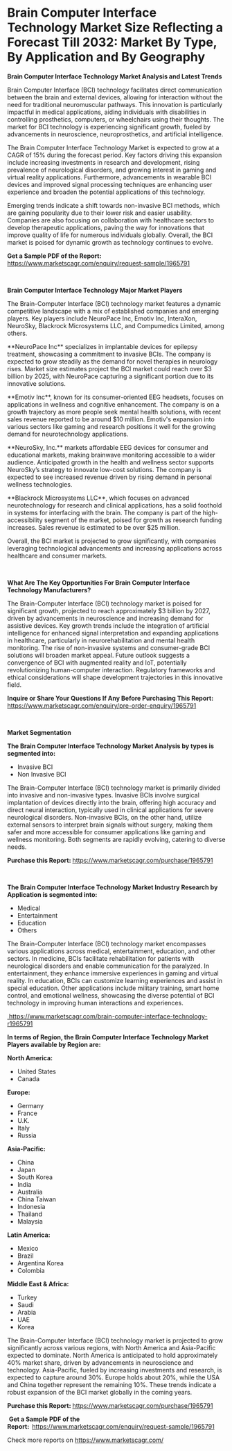 <p><h1>Brain Computer Interface Technology Market Size Reflecting a Forecast Till 2032: Market By Type, By Application and By Geography</h1></p><p><strong>Brain Computer Interface Technology Market Analysis and Latest Trends</strong></p>
<p><p>Brain Computer Interface (BCI) technology facilitates direct communication between the brain and external devices, allowing for interaction without the need for traditional neuromuscular pathways. This innovation is particularly impactful in medical applications, aiding individuals with disabilities in controlling prosthetics, computers, or wheelchairs using their thoughts. The market for BCI technology is experiencing significant growth, fueled by advancements in neuroscience, neuroprosthetics, and artificial intelligence.</p><p>The Brain Computer Interface Technology Market is expected to grow at a CAGR of 15% during the forecast period. Key factors driving this expansion include increasing investments in research and development, rising prevalence of neurological disorders, and growing interest in gaming and virtual reality applications. Furthermore, advancements in wearable BCI devices and improved signal processing techniques are enhancing user experience and broaden the potential applications of this technology. </p><p>Emerging trends indicate a shift towards non-invasive BCI methods, which are gaining popularity due to their lower risk and easier usability. Companies are also focusing on collaboration with healthcare sectors to develop therapeutic applications, paving the way for innovations that improve quality of life for numerous individuals globally. Overall, the BCI market is poised for dynamic growth as technology continues to evolve.</p></p>
<p><strong>Get a Sample PDF of the Report:&nbsp;</strong> <a href="https://www.marketscagr.com/enquiry/request-sample/1965791?utm_campaign=3099&utm_medium=2&utm_source=Github&utm_content=ia&utm_term=11032025&utm_id=brain-computer-interface-technology">https://www.marketscagr.com/enquiry/request-sample/1965791</a></p>
<p>&nbsp;</p>
<p><strong>Brain Computer Interface Technology Major Market Players</strong></p>
<p><p>The Brain-Computer Interface (BCI) technology market features a dynamic competitive landscape with a mix of established companies and emerging players. Key players include NeuroPace Inc, Emotiv Inc, InteraXon, NeuroSky, Blackrock Microsystems LLC, and Compumedics Limited, among others.</p><p>**NeuroPace Inc** specializes in implantable devices for epilepsy treatment, showcasing a commitment to invasive BCIs. The company is expected to grow steadily as the demand for novel therapies in neurology rises. Market size estimates project the BCI market could reach over $3 billion by 2025, with NeuroPace capturing a significant portion due to its innovative solutions.</p><p>**Emotiv Inc**, known for its consumer-oriented EEG headsets, focuses on applications in wellness and cognitive enhancement. The company is on a growth trajectory as more people seek mental health solutions, with recent sales revenue reported to be around $10 million. Emotiv's expansion into various sectors like gaming and research positions it well for the growing demand for neurotechnology applications.</p><p>**NeuroSky, Inc.** markets affordable EEG devices for consumer and educational markets, making brainwave monitoring accessible to a wider audience. Anticipated growth in the health and wellness sector supports NeuroSky’s strategy to innovate low-cost solutions. The company is expected to see increased revenue driven by rising demand in personal wellness technologies.</p><p>**Blackrock Microsystems LLC**, which focuses on advanced neurotechnology for research and clinical applications, has a solid foothold in systems for interfacing with the brain. The company is part of the high-accessibility segment of the market, poised for growth as research funding increases. Sales revenue is estimated to be over $25 million.</p><p>Overall, the BCI market is projected to grow significantly, with companies leveraging technological advancements and increasing applications across healthcare and consumer markets.</p></p>
<p>&nbsp;</p>
<p><strong>What Are The Key Opportunities For Brain Computer Interface Technology Manufacturers?</strong></p>
<p><p>The Brain-Computer Interface (BCI) technology market is poised for significant growth, projected to reach approximately $3 billion by 2027, driven by advancements in neuroscience and increasing demand for assistive devices. Key growth trends include the integration of artificial intelligence for enhanced signal interpretation and expanding applications in healthcare, particularly in neurorehabilitation and mental health monitoring. The rise of non-invasive systems and consumer-grade BCI solutions will broaden market appeal. Future outlook suggests a convergence of BCI with augmented reality and IoT, potentially revolutionizing human-computer interaction. Regulatory frameworks and ethical considerations will shape development trajectories in this innovative field.</p></p>
<p><strong>Inquire or Share Your Questions If Any Before Purchasing This Report:</strong> <a href="https://www.marketscagr.com/enquiry/pre-order-enquiry/1965791?utm_campaign=3099&utm_medium=2&utm_source=Github&utm_content=ia&utm_term=11032025&utm_id=brain-computer-interface-technology">https://www.marketscagr.com/enquiry/pre-order-enquiry/1965791</a></p>
<p>&nbsp;</p>
<p><strong>Market Segmentation</strong></p>
<p><strong>The Brain Computer Interface Technology Market Analysis by types is segmented into:</strong></p>
<p><ul><li>Invasive BCI</li><li>Non Invasive BCI</li></ul></p>
<p><p>The Brain-Computer Interface (BCI) technology market is primarily divided into invasive and non-invasive types. Invasive BCIs involve surgical implantation of devices directly into the brain, offering high accuracy and direct neural interaction, typically used in clinical applications for severe neurological disorders. Non-invasive BCIs, on the other hand, utilize external sensors to interpret brain signals without surgery, making them safer and more accessible for consumer applications like gaming and wellness monitoring. Both segments are rapidly evolving, catering to diverse needs.</p></p>
<p><strong>Purchase this Report:&nbsp;</strong><a href="https://www.marketscagr.com/purchase/1965791?utm_campaign=3099&utm_medium=2&utm_source=Github&utm_content=ia&utm_term=11032025&utm_id=brain-computer-interface-technology">https://www.marketscagr.com/purchase/1965791</a></p>
<p>&nbsp;</p>
<p><strong>The Brain Computer Interface Technology Market Industry Research by Application is segmented into:</strong></p>
<p><ul><li>Medical</li><li>Entertainment</li><li>Education</li><li>Others</li></ul></p>
<p><p>The Brain-Computer Interface (BCI) technology market encompasses various applications across medical, entertainment, education, and other sectors. In medicine, BCIs facilitate rehabilitation for patients with neurological disorders and enable communication for the paralyzed. In entertainment, they enhance immersive experiences in gaming and virtual reality. In education, BCIs can customize learning experiences and assist in special education. Other applications include military training, smart home control, and emotional wellness, showcasing the diverse potential of BCI technology in improving human interactions and experiences.</p></p>
<p><a href="https://www.marketscagr.com/brain-computer-interface-technology-r1965791?utm_campaign=3099&utm_medium=2&utm_source=Github&utm_content=ia&utm_term=11032025&utm_id=brain-computer-interface-technology">&nbsp;https://www.marketscagr.com/brain-computer-interface-technology-r1965791</a></p>
<p><strong>In terms of Region, the Brain Computer Interface Technology Market Players available by Region are:</strong></p>
<p>
    <p> <strong> North America: </strong>
        <ul>
            <li>United States</li>
            <li>Canada</li>
        </ul>
        </p> 
    <p> <strong> Europe: </strong>
        <ul>
            <li>Germany</li>
            <li>France</li>
            <li>U.K.</li>
            <li>Italy</li>
            <li>Russia</li>
        </ul>
        </p> 
    <p> <strong> Asia-Pacific: </strong>
        <ul>
            <li>China</li>
            <li>Japan</li>
            <li>South Korea</li>
            <li>India</li>
            <li>Australia</li>
            <li>China Taiwan</li>
            <li>Indonesia</li>
            <li>Thailand</li>
            <li>Malaysia</li>
        </ul>
        </p> 
    <p> <strong> Latin America: </strong>
        <ul>
            <li>Mexico</li>
            <li>Brazil</li>
            <li>Argentina Korea</li>
            <li>Colombia</li>
        </ul>
        </p> 
    <p> <strong> Middle East & Africa: </strong>
        <ul>
            <li>Turkey</li>
            <li>Saudi</li>
            <li>Arabia</li>
            <li>UAE</li>
            <li>Korea</li>
        </ul>
    </p>
    </p>
<p><p>The Brain-Computer Interface (BCI) technology market is projected to grow significantly across various regions, with North America and Asia-Pacific expected to dominate. North America is anticipated to hold approximately 40% market share, driven by advancements in neuroscience and technology. Asia-Pacific, fueled by increasing investments and research, is expected to capture around 30%. Europe holds about 20%, while the USA and China together represent the remaining 10%. These trends indicate a robust expansion of the BCI market globally in the coming years.</p></p>
<p><strong>Purchase this Report: </strong><a href="https://www.marketscagr.com/purchase/1965791?utm_campaign=3099&utm_medium=2&utm_source=Github&utm_content=ia&utm_term=11032025&utm_id=brain-computer-interface-technology">https://www.marketscagr.com/purchase/1965791</a></p>
<p>&nbsp;<strong>Get a Sample PDF of the Report:&nbsp;&nbsp;</strong><a href="https://www.marketscagr.com/enquiry/request-sample/1965791?utm_campaign=3099&utm_medium=2&utm_source=Github&utm_content=ia&utm_term=11032025&utm_id=brain-computer-interface-technology">https://www.marketscagr.com/enquiry/request-sample/1965791</a></p>
<p><strong></strong></p>
<p>Check more reports on <a href="https://www.marketscagr.com/?utm_campaign=3099&utm_medium=2&utm_source=Github&utm_content=ia&utm_term=11032025&utm_id=brain-computer-interface-technology">https://www.marketscagr.com/</a></p>